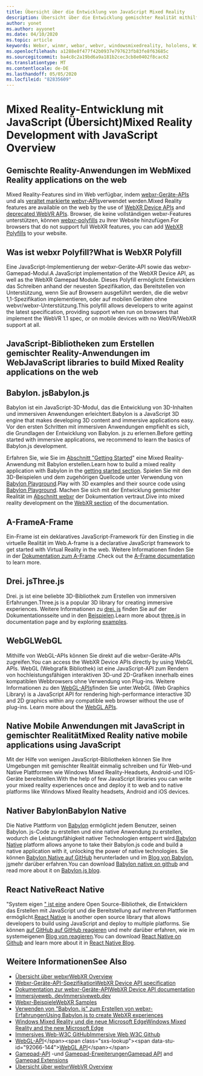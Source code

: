 ```yaml
---
title: Übersicht über die Entwicklung von JavaScript Mixed Reality
description: Übersicht über die Entwicklung gemischter Realität mithilfe von JavaScript für Web-, Mobile und Windows-immersive Headsets.
author: yonet
ms.author: ayyonet
ms.date: 04/10/2020
ms.topic: article
keywords: Webxr, winmr, webar, webvr, windowsmixedreality, hololens, Windows Mixed Reality, Web VR, Web XR, Web Mr, Web AR, 360, 360 Video, 360 Videos, 360 Photo, 360 Fotos, 360 Content, immersives Web, immersive-Web, IW, immersiveweb
ms.openlocfilehash: a1288e8f477f42b0937e797623fb83fe8f63685c
ms.sourcegitcommit: ba4c8c2a19bd6a9a181b2cec3cb8e0402f8cac62
ms.translationtype: MT
ms.contentlocale: de-DE
ms.lasthandoff: 05/05/2020
ms.locfileid: "82835609"
---
```

# <a name="mixed-reality-development-with-javascript-overview"></a><span data-ttu-id="92066-104">Mixed Reality-Entwicklung mit JavaScript (Übersicht)</span><span class="sxs-lookup"><span data-stu-id="92066-104">Mixed Reality Development with JavaScript Overview</span></span>

## <a name="mixed-reality-applications-on-the-web"></a><span data-ttu-id="92066-105">Gemischte Reality-Anwendungen im Web</span><span class="sxs-lookup"><span data-stu-id="92066-105">Mixed Reality applications on the web</span></span>

<span data-ttu-id="92066-106">Mixed Reality-Features sind im Web verfügbar, indem [webxr-Geräte-APIs](https://developer.mozilla.org/en-US/docs/Web/API/WebXR_Device_API) und als [veraltet markierte webvr-APIs](webxr-overview.md)verwendet werden.</span><span class="sxs-lookup"><span data-stu-id="92066-106">Mixed Reality features are available on the web by the use of [WebXR Device APIs](https://developer.mozilla.org/en-US/docs/Web/API/WebXR_Device_API) and [deprecated WebVR APIs](webxr-overview.md).</span></span> <span data-ttu-id="92066-107">Browser, die keine vollständigen webxr-Features unterstützen, können [webxr-polyfills](https://github.com/immersive-web/webxr-polyfill) zu Ihrer Website hinzufügen.</span><span class="sxs-lookup"><span data-stu-id="92066-107">For browsers that do not support full WebXR features, you can add [WebXR Polyfills](https://github.com/immersive-web/webxr-polyfill) to your website.</span></span>

## <a name="what-is-webxr-polyfill"></a><span data-ttu-id="92066-108">Was ist webxr Polyfill?</span><span class="sxs-lookup"><span data-stu-id="92066-108">What is WebXR Polyfill</span></span>

<span data-ttu-id="92066-109">Eine JavaScript-Implementierung der webxr-Geräte-API sowie das webxr-Gamepad-Modul.</span><span class="sxs-lookup"><span data-stu-id="92066-109">A JavaScript implementation of the WebXR Device API, as well as the WebXR Gamepad Module.</span></span> <span data-ttu-id="92066-110">Dieses Polyfill ermöglicht Entwicklern das Schreiben anhand der neuesten Spezifikation, das Bereitstellen von Unterstützung, wenn Sie auf Browsern ausgeführt werden, die die webvr 1,1-Spezifikation implementieren, oder auf mobilen Geräten ohne webvr/webxr-Unterstützung.</span><span class="sxs-lookup"><span data-stu-id="92066-110">This polyfill allows developers to write against the latest specification, providing support when run on browsers that implement the WebVR 1.1 spec, or on mobile devices with no WebVR/WebXR support at all.</span></span>

## <a name="javascript-libraries-to-build-mixed-reality-applications-on-the-web"></a><span data-ttu-id="92066-111">JavaScript-Bibliotheken zum Erstellen gemischter Reality-Anwendungen im Web</span><span class="sxs-lookup"><span data-stu-id="92066-111">JavaScript libraries to build Mixed Reality applications on the web</span></span>

## <a name="babylonjs"></a><span data-ttu-id="92066-112">Babylon. js</span><span class="sxs-lookup"><span data-stu-id="92066-112">Babylon.js</span></span>

<span data-ttu-id="92066-113">Babylon ist ein JavaScript-3D-Modul, das die Entwicklung von 3D-Inhalten und immersiven Anwendungen erleichtert.</span><span class="sxs-lookup"><span data-stu-id="92066-113">Babylon is a JavaScript 3D engine that makes developing 3D content and immersive applications easy.</span></span> <span data-ttu-id="92066-114">Vor den ersten Schritten mit immersiven Anwendungen empfiehlt es sich, die Grundlagen der Entwicklung von Babylon. js zu erlernen.</span><span class="sxs-lookup"><span data-stu-id="92066-114">Before getting started with immersive applications, we recommend to learn the basics of Babylon.js development.</span></span>

<span data-ttu-id="92066-115">Erfahren Sie, wie Sie im [Abschnitt "Getting Started](https://doc.babylonjs.com/)" eine Mixed Reality-Anwendung mit Babylon erstellen.</span><span class="sxs-lookup"><span data-stu-id="92066-115">Learn how to build a mixed reality application with Babylon in the [getting started section](https://doc.babylonjs.com/).</span></span> <span data-ttu-id="92066-116">Spielen Sie mit den 3D-Beispielen und dem zugehörigen Quellcode unter Verwendung von [Babylon Playground](https://doc.babylonjs.com/examples/).</span><span class="sxs-lookup"><span data-stu-id="92066-116">Play with 3D examples and their source code using [Babylon Playground](https://doc.babylonjs.com/examples/).</span></span> <span data-ttu-id="92066-117">Machen Sie sich mit der Entwicklung gemischter Realität im [Abschnitt webxr](https://doc.babylonjs.com/how_to/introduction_to_webxr) der Dokumentation vertraut.</span><span class="sxs-lookup"><span data-stu-id="92066-117">Dive into mixed reality development on the [WebXR section](https://doc.babylonjs.com/how_to/introduction_to_webxr) of the documentation.</span></span> 

## <a name="a-frame"></a><span data-ttu-id="92066-118">A-Frame</span><span class="sxs-lookup"><span data-stu-id="92066-118">A-Frame</span></span>

<span data-ttu-id="92066-119">Ein-Frame ist ein deklaratives JavaScript-Framework für den Einstieg in die virtuelle Realität im Web.</span><span class="sxs-lookup"><span data-stu-id="92066-119">A-frame is a declarative JavaScript framework to get started with Virtual Reality in the web.</span></span> <span data-ttu-id="92066-120">Weitere Informationen finden Sie in der [Dokumentation zum A-Frame](https://aframe.io/) .</span><span class="sxs-lookup"><span data-stu-id="92066-120">Check out the [A-Frame documentation](https://aframe.io/) to learn more.</span></span>

## <a name="threejs"></a><span data-ttu-id="92066-121">Drei. js</span><span class="sxs-lookup"><span data-stu-id="92066-121">Three.js</span></span>

<span data-ttu-id="92066-122">Drei. js ist eine beliebte 3D-Bibliothek zum Erstellen von immersiven Erfahrungen.</span><span class="sxs-lookup"><span data-stu-id="92066-122">Three.js is a popular 3D library for creating immersive experiences.</span></span> <span data-ttu-id="92066-123">Weitere Informationen zu [drei. js](https://threejs.org/docs/index.html#manual/en/introduction/Creating-a-scene) finden Sie auf der Dokumentationsseite und in den [Beispielen](https://threejs.org/examples/#webgl_animation_cloth).</span><span class="sxs-lookup"><span data-stu-id="92066-123">Learn more about [three.js](https://threejs.org/docs/index.html#manual/en/introduction/Creating-a-scene) in documentation page and by exploring [examples](https://threejs.org/examples/#webgl_animation_cloth).</span></span>

## <a name="webgl"></a><span data-ttu-id="92066-124">WebGL</span><span class="sxs-lookup"><span data-stu-id="92066-124">WebGL</span></span>

<span data-ttu-id="92066-125">Mithilfe von WebGL-APIs können Sie direkt auf die webxr-Geräte-APIs zugreifen.</span><span class="sxs-lookup"><span data-stu-id="92066-125">You can access the WebXR Device APIs directly by using WebGL APIs.</span></span> <span data-ttu-id="92066-126">WebGL (Webgrafik Bibliothek) ist eine JavaScript-API zum Rendern von hochleistungsfähigen interaktiven 3D-und 2D-Grafiken innerhalb eines kompatiblen Webbrowsers ohne Verwendung von Plug-ins. Weitere Informationen zu den [WebGL-APIs](https://developer.mozilla.org/en-US/docs/Web/API/WebGL_API)finden Sie unter.</span><span class="sxs-lookup"><span data-stu-id="92066-126">WebGL (Web Graphics Library) is a JavaScript API for rendering high-performance interactive 3D and 2D graphics within any compatible web browser without the use of plug-ins. Learn more about the [WebGL APIs](https://developer.mozilla.org/en-US/docs/Web/API/WebGL_API).</span></span>

## <a name="mixed-reality-native-mobile-applications-using-javascript"></a><span data-ttu-id="92066-127">Native Mobile Anwendungen mit JavaScript in gemischter Realität</span><span class="sxs-lookup"><span data-stu-id="92066-127">Mixed Reality native mobile applications using JavaScript</span></span>

<span data-ttu-id="92066-128">Mit der Hilfe von wenigen JavaScript-Bibliotheken können Sie Ihre Umgebungen mit gemischter Realität einmalig schreiben und für Web-und Native Plattformen wie Windows Mixed Reality-Headsets, Android-und IOS-Geräte bereitstellen.</span><span class="sxs-lookup"><span data-stu-id="92066-128">With the help of few JavaScript libraries you can write your mixed reality experiences once and deploy it to web and to native platforms like Windows Mixed Reality headsets, Android and iOS devices.</span></span>

## <a name="babylon-native"></a><span data-ttu-id="92066-129">Nativer Babylon</span><span class="sxs-lookup"><span data-stu-id="92066-129">Babylon Native</span></span>

<span data-ttu-id="92066-130">Die Native Plattform von [Babylon](https://www.babylonjs.com/native/) ermöglicht jedem Benutzer, seinen Babylon. js-Code zu erstellen und eine native Anwendung zu erstellen, wodurch die Leistungsfähigkeit nativer Technologien entsperrt wird.</span><span class="sxs-lookup"><span data-stu-id="92066-130">[Babylon Native](https://www.babylonjs.com/native/) platform allows anyone to take their Babylon.js code and build a native application with it, unlocking the power of native technologies.</span></span> <span data-ttu-id="92066-131">Sie können [Babylon Native auf GitHub](https://github.com/BabylonJS/BabylonNative) herunterladen und im [Blog von Babylon. js](https://medium.com/@babylonjs/babylon-native-821f1694fffc)mehr darüber erfahren.</span><span class="sxs-lookup"><span data-stu-id="92066-131">You can download [Babylon native on github](https://github.com/BabylonJS/BabylonNative) and read more about it on [Babylon.js blog](https://medium.com/@babylonjs/babylon-native-821f1694fffc).</span></span>

## <a name="react-native"></a><span data-ttu-id="92066-132">React Native</span><span class="sxs-lookup"><span data-stu-id="92066-132">React Native</span></span>

<span data-ttu-id="92066-133">"System eigen [" ist eine](https://reactnative.dev/) andere Open Source-Bibliothek, die Entwicklern das Erstellen mit JavaScript und die Bereitstellung auf mehreren Plattformen ermöglicht.</span><span class="sxs-lookup"><span data-stu-id="92066-133">[React Native](https://reactnative.dev/) is another open source library that allows developers to build using JavaScript and deploy to multiple platforms.</span></span> <span data-ttu-id="92066-134">Sie können [auf GitHub auf GitHub reagieren](https://github.com/facebook/react-native) und mehr darüber erfahren, wie im systemeigenen [Blog von reagieren](https://reactnative.dev/blog/).</span><span class="sxs-lookup"><span data-stu-id="92066-134">You can download [React Native on Github](https://github.com/facebook/react-native) and learn more about it in [React Native Blog](https://reactnative.dev/blog/).</span></span>

## <a name="see-also"></a><span data-ttu-id="92066-135">Weitere Informationen</span><span class="sxs-lookup"><span data-stu-id="92066-135">See Also</span></span>

* [<span data-ttu-id="92066-136">Übersicht über webxr</span><span class="sxs-lookup"><span data-stu-id="92066-136">WebXR Overview</span></span>](webxr-overview.md)
* [<span data-ttu-id="92066-137">Webxr-Geräte-API-Spezifikation</span><span class="sxs-lookup"><span data-stu-id="92066-137">WebXR Device API specification</span></span>](https://immersive-web.github.io/webxr/)
* [<span data-ttu-id="92066-138">Dokumentation zur webxr-Geräte-API</span><span class="sxs-lookup"><span data-stu-id="92066-138">WebXR Device API documentation</span></span>](https://developer.mozilla.org/en-US/docs/Web/API/WebXR_Device_API)
* [<span data-ttu-id="92066-139">Immersiveweb. dev</span><span class="sxs-lookup"><span data-stu-id="92066-139">Immersiveweb.dev</span></span>](https://immersiveweb.dev/)
* [<span data-ttu-id="92066-140">Webxr-Beispiele</span><span class="sxs-lookup"><span data-stu-id="92066-140">WebXR Samples</span></span>](https://immersive-web.github.io/webxr-samples/)
* [<span data-ttu-id="92066-141">Verwenden von "Babylon. js" zum Erstellen von webxr-Erfahrungen</span><span class="sxs-lookup"><span data-stu-id="92066-141">Using Babylon.js to create WebXR experiences</span></span>](https://doc.babylonjs.com/how_to/introduction_to_webxr)
* [<span data-ttu-id="92066-142">Windows Mixed Reality und die neue Microsoft Edge</span><span class="sxs-lookup"><span data-stu-id="92066-142">Windows Mixed Reality and the new Microsoft Edge</span></span>](https://docs.microsoft.com/windows/mixed-reality/new-microsoft-edge#introducing-the-new-microsoft-edge)
* [<span data-ttu-id="92066-143">Immersives Web-W3C GitHub</span><span class="sxs-lookup"><span data-stu-id="92066-143">Immersive Web W3C Github</span></span>](https://github.com/immersive-web)
* <span data-ttu-id="92066-144">[WebGL-API](https://msdn.microsoft.com/library/bg182648(v=vs.85).aspx)</span><span class="sxs-lookup"><span data-stu-id="92066-144">[WebGL API](https://msdn.microsoft.com/library/bg182648(v=vs.85).aspx)</span></span>
* <span data-ttu-id="92066-145">[Gamepad-API](https://msdn.microsoft.com/library/dn743630(v=vs.85).aspx) -und [Gamepad-Erweiterungen](https://w3c.github.io/gamepad/extensions.html)</span><span class="sxs-lookup"><span data-stu-id="92066-145">[Gamepad API](https://msdn.microsoft.com/library/dn743630(v=vs.85).aspx) and [Gamepad Extensions](https://w3c.github.io/gamepad/extensions.html)</span></span>
* [<span data-ttu-id="92066-146">Übersicht über webvr</span><span class="sxs-lookup"><span data-stu-id="92066-146">WebVR Overview</span></span>](webvr-overview.md)
